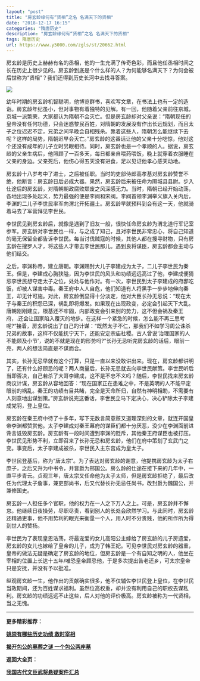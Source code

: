 ```yaml
---
layout: "post"
title: "房玄龄缘何有“贤相”之名 名满天下的贤相"
date: "2018-12-17 16:15"
categories: "隋唐历史"
description: "房玄龄缘何有“贤相”之名 名满天下的贤相"
tags: 隋唐历史
url: https://www.y5000.com/zgls/st/20662.html
---
```






房玄龄是历史上赫赫有名的丞相，他的一生充满了传奇色彩，而且他任丞相时间之长在历史上很少见的。房玄龄到底是个什么样的人？为何能够名满天下？为何会被后世称为“贤相”？我们还得到历史长河中去找寻答案。

![](https://img.y5000.com/uploads/allimg/170503/11-1F50313305K40.jpg)

幼年时期的房玄龄机智聪明，他博览群书，喜欢写文章，在书法上也有一定的造诣。房玄龄年纪虽小，但对事物有着独特的见解。有一回，他随着父亲前往京城，京城一派繁荣，大家都认为隋朝不会灭亡。但是房玄龄却对父亲说：“隋朝现任的皇帝没有任何功德，只会迷惑黎民百姓，对隋朝的发展没有作出长远规划，而且太子之位迟迟不定，兄弟之间早晚会自相残杀。靠着这些人，隋朝怎么能继续下去呢？这样的局势，隋朝迟早会灭亡。”房玄龄的这番话让他的父亲十分吃惊，他对这个还没有成年的儿子立时另眼相待。同时，房玄龄也是一个孝顺的人。据说，房玄龄的父亲生病后，他照顾了一百多天，每日都亲自喂药喂饭，晚上就穿着衣服睡在父亲的身边。父亲死后，他伤心得五天没有进食，足以见证他孝心感天动地。

房玄龄十八岁考中了进士，之后被任职。当时的吏部侍郎高孝基对房玄龄赞誉不绝，他断言：房玄龄日后必成大器。果然，房玄龄后来被任命为隰城县县尉。步入仕途后的房玄龄，对隋朝朝政腐败颓废之风深感无力。当时，隋朝已经开始动荡，各地出现多处起义，势力最强的便是李阀和宋阀。李阀首领李渊举义旗入关内后，李渊的二儿子李世民率军向渭北开拓疆土。房玄龄早就预料到会有这一天，他就骑着马去了军营拜见李世民。

李世民见到房玄龄后，就像是遇到了旧友一般，很快任命房玄龄为渭北道行军记室参军。房玄龄对李世民也一样，与之成了知己，且对李世民非常忠心，将自己知道的毫无保留全都告诉李世民。每当讨伐贼寇的时候，其他人都在搜寻财物，只有房玄龄在搜罗人才，将这些人才带去李世民那儿。遇到良将谋臣，房玄龄都会主动与他们结交。

之后，李渊称帝，建立唐朝。李渊赐封大儿子李建成为太子，二儿子李世民为秦王。但是，李建成心胸狭隘，因为李世民的风头和功绩远远高过了他，李建成便猜忌李世民想夺走太子之位，处处与他作对。有一次，李世民到太子李建成的府邸吃饭，却被人谋害中毒。秦王府中人人自危，他们知道有人将黑手一步步地伸向秦王，却无计可施。对此，房玄龄倒显得十分淡定，他对大臣长孙无忌说：“现在太子与秦王的积怨已深，祸乱即将爆发。如果现在出现政变，必定会引起天下大乱。唐朝刚刚建立，根基还不牢固，内部政变会引来别的势力，这不但会祸及秦王府，.还会让国家陷入覆灭的地步。在这样一个紧急的时候，怎么能不再三思考呢?”接着，房玄龄说出了自己的计谋：“既然太子不仁，那我们不如学习周公诛杀兄弟的故事，这样不仅能抚宁天下，还能安定宗庙社稷。古人曾说‘治理国家的人不能顾及小节’，说的不就是现在的形势吗?”长孙无忌听完房玄龄的话后，眼前一亮，两人的想法简直是不谋而合。

其实，长孙无忌早就有这个打算，只是一直以来没敢讲出来。现在，房玄龄都讲明了，还有什么好顾忌的呢？两人商量后，长孙无忌就去向李世民献策。李世民听后当即否决，自己若杀了大哥李建成，这不是不忠不义吗？随后，李世民找来房玄龄商议计谋，房玄龄从容地回答：“现在国家正在患难之中，不是英明的人不能平定眼前的祸乱。秦王的功绩有目共睹，完全是天命所归，自然有神明相助，不需要有人刻意地出谋划策。”房玄龄说完这番话，李世民立马下定决心，决心铲除太子李建成党羽，登上皇位。

房玄龄在秦王府中待了十多年，写下无数言简意赅又道理深刻的文章，就连开国皇帝李渊都赞赏他。太子李建成对秦王幕府的谋臣们都十分厌恶，没少在李渊面前进谗言诋毁房玄龄。房玄龄有一段时间遭到李渊的贬斥，其他秦王府谋臣也被打压。李世民见形势不利，立即召来了长孙无忌和房玄龄，他们在府中策划了玄武门之变。事变后，太子李建成被杀，李世民入主东宫成为皇太子。

李世民登基后，称为“唐太宗”。为了表达对房玄龄的谢意，他提携房玄龄为太子右庶子，之后又升为中书令，并晋爵为邢国公。房么龄的仕途在接下来的几年中，一直平步青云。贞观三年，唐太宗又任命他为太子太师，但是房玄龄拒绝了，最后改任为代理太子詹事，兼吏部尚书，后又代替长孙无忌任尚书，改封爵为魏国公，并兼修国史。

房玄龄一人担任多个官职，他的权力在一人之下万人之上。可是，房玄龄并不懈怠。他继续日夜操劳，尽职尽责，看到别人的长处会欣然学习。与此同时，房玄龄还精通吏事，他不用势利的眼光来衡量一个人，用人时不分贵贱，他的所作所为得到世人的赞扬。

李世民为了表现皇恩浩荡，将最宠爱的女儿高阳公主嫁给了房玄龄的儿子房遗爱，房玄龄的女儿也嫁给了皇帝的儿子，成为了韩王妃。可见李世民对房玄龄的器重，皇帝的做法无疑是确定了房玄龄的地位，但房玄龄是一个有自知之明的人，他坐在宰相的位置上长达十五年/唯恐皇帝顾忌他，于是多次提出告老还乡，可太宗皇帝只是安抚，并没有予以批准。

纵观房玄龄一生，他作出的贡献确实很多，他不仅辅佐李世民登上皇位，在李世民当政期间，还为百姓谋求福利。虽然位高权重，却并没有利用自己的职权去谋私利。房玄龄的功绩远远不止这些，后人对他的评价极高。房玄龄被称为一代贤相，当之无愧。

* * *

**更多精彩推荐：**

[**姚崇有哪些历史功绩 救时宰相**](https://www.y5000.com/zgls/st/20666.html)

[**揭开包公的墓葬之谜 一个包公两座墓**](https://www.y5000.com/zgls/sy/20668.html)

**返回大全页：**

[**我国古代文臣武将悬疑案件汇总**](https://www.y5000.com/zgls/20959.html)

